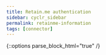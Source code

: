 ```yaml
---
title: Retain.me authentication
sidebar: cyclr_sidebar
permalink: retainme-information
tags: [connector]
---
```

{::options parse_block_html="true" /}
